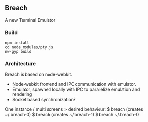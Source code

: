 ## Breach

A new Terminal Emulator

### Build

```
npm install
cd node_modules/pty.js
nw-gyp build 
```

### Architecture

Breach is based on node-webkit. 

- Node-webkit frontend and IPC communication with emulator.
- Emulator, spawned locally with IPC to parallelize emulation and rendering
- Socket based synchronization?

One instance / multi screens > desired behaviour: 
$ breach (creates ~/.breach-0)
$ breach (creates ~/.breach-1)
$ breach ~/.breach-0


